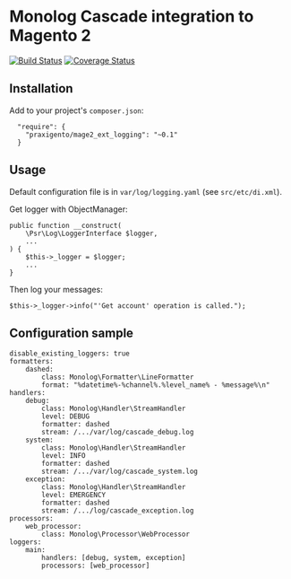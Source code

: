 # Monolog Cascade integration to Magento 2

[![Build Status](https://travis-ci.org/praxigento/mage2_ext_logging.svg)](https://travis-ci.org/praxigento/mage2_ext_logging/)
[![Coverage Status](https://coveralls.io/repos/praxigento/mage2_ext_logging/badge.svg?branch=master&service=github)](https://coveralls.io/github/praxigento/mage2_ext_logging?branch=master)


## Installation

Add to your project's `composer.json`:

      "require": {
        "praxigento/mage2_ext_logging": "~0.1"
      }

## Usage

Default configuration file is in `var/log/logging.yaml` (see `src/etc/di.xml`).

Get logger with ObjectManager:

    public function __construct(
        \Psr\Log\LoggerInterface $logger,
        ...
    ) {
        $this->_logger = $logger;
        ...
    }

Then log your messages:

    $this->_logger->info("'Get account' operation is called.");


## Configuration sample

    disable_existing_loggers: true
    formatters:
        dashed:
            class: Monolog\Formatter\LineFormatter
            format: "%datetime%-%channel%.%level_name% - %message%\n"
    handlers:
        debug:
            class: Monolog\Handler\StreamHandler
            level: DEBUG
            formatter: dashed
            stream: /.../var/log/cascade_debug.log
        system:
            class: Monolog\Handler\StreamHandler
            level: INFO
            formatter: dashed
            stream: /.../var/log/cascade_system.log
        exception:
            class: Monolog\Handler\StreamHandler
            level: EMERGENCY
            formatter: dashed
            stream: /.../log/cascade_exception.log
    processors:
        web_processor:
            class: Monolog\Processor\WebProcessor
    loggers:
        main:
            handlers: [debug, system, exception]
            processors: [web_processor]